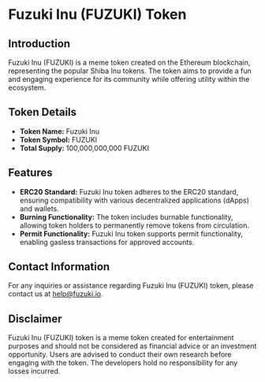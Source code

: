 # Fuzuki Inu (FUZUKI) Token

## Introduction
Fuzuki Inu (FUZUKI) is a meme token created on the Ethereum blockchain, representing the popular Shiba Inu tokens. The token aims to provide a fun and engaging experience for its community while offering utility within the ecosystem.

## Token Details
- **Token Name:** Fuzuki Inu
- **Token Symbol:** FUZUKI
- **Total Supply:** 100,000,000,000 FUZUKI

## Features
- **ERC20 Standard:** Fuzuki Inu token adheres to the ERC20 standard, ensuring compatibility with various decentralized applications (dApps) and wallets.
- **Burning Functionality:** The token includes burnable functionality, allowing token holders to permanently remove tokens from circulation.
- **Permit Functionality:** Fuzuki Inu token supports permit functionality, enabling gasless transactions for approved accounts.

## Contact Information
For any inquiries or assistance regarding Fuzuki Inu (FUZUKI) token, please contact us at help@fuzuki.io.

## Disclaimer
Fuzuki Inu (FUZUKI) token is a meme token created for entertainment purposes and should not be considered as financial advice or an investment opportunity. Users are advised to conduct their own research before engaging with the token. The developers hold no responsibility for any losses incurred.
